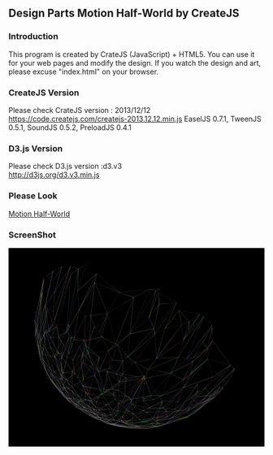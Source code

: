 ## Design Parts Motion Half-World by CreateJS
### Introduction
This program is created by CrateJS (JavaScript) + HTML5. You can use it for your web pages and modify the design. If you watch the design and art, please excuse "index.html" on your browser.  
   
### CreateJS Version
Please check CrateJS version : 2013/12/12  
https://code.createjs.com/createjs-2013.12.12.min.js EaselJS 0.7.1, TweenJS 0.5.1, SoundJS 0.5.2, PreloadJS 0.4.1

### D3.js Version
Please check D3.js version :d3.v3  
http://d3js.org/d3.v3.min.js  

### Please Look
[Motion Half-World](http://okaal.html.xdomain.jp/logs/screensaver/half_world_clock1/index.html)

### ScreenShot  
![ScreenShot](https://github.com/jirotubuyaki/CreateJS_world/blob/master/screenshot.png)  
